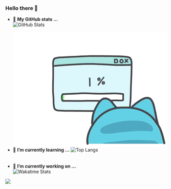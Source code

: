 <!--
**Olvi73/Olvi73** is a ✨ _special_ ✨ repository because its `README.md` (this file) appears on your GitHub profile.

Here are some ideas to get you started:

- 🔭 I’m currently working on ...
- 🌱 I’m currently learning ...
- 👯 I’m looking to collaborate on ...
- 🤔 I’m looking for help with ...
- 💬 Ask me about ...
- 📫 How to reach me: ...
- 😄 Pronouns: ...
- ⚡ Fun fact: ...
-->
### Hello there 👋
- 🤔 **My GitHub stats ...**  
![GitHub Stats](https://github-readme-stats.vercel.app/api?username=Olvi73&count_private=true&show_icons=true&theme=dracula)  
<img align="right" alt="gif" src="https://raw.githubusercontent.com/Olvi73/Olvi73/main/pic/code.gif" />

- 🌱 **I’m currently learning ...** 
![Top Langs](https://github-readme-stats.vercel.app/api/top-langs/?username=Olvi73&theme=dracula)  
&emsp;  
&emsp;  
- 🔭 **I’m currently working on ...**  
![Wakatime Stats](https://github-readme-stats.vercel.app/api/wakatime?username=Olvi73&layout=compact&theme=dracula)

<img src="https://img.shields.io/badge/Supported%20by-GitHub%20Readme%20Stats%20%E2%86%92-gray.svg?colorA=655BE1&colorB=4F44D6&style=for-the-badge"/>
